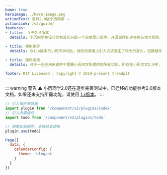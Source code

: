 ```yaml
---
home: true
heroImage: ./hero-image.png
actionText: 尝鲜2.0版小历同学 →
actionLink: /v2/guide/
features:
- title:  关于2.0版本
  details: 小历同学在设计之初其实只是一个简单展示组件，开源后得到许多的反馈与帮助，在不断完善功能的同时，也因最初的设计而愈发臃肿，开发复杂，故在综合考虑后对组件做了重构。

- title: 使用差异
  details: 与1.x版本的小历同学相比，组件的使用上引入方式发生了较大的变化，但就组件方法的调用上区别不大。对于新项目建议采用2.0。

- title: 插件系统
  details: 对于一些应用来说并不需要小历同学所提供的所有功能，所以在小历同学2.0中，支持按需引入，如设置代办todo、农历信息solarLunar、指定日期可选或禁用selectable等。

footer: MIT Licensed | Copyright © 2019-present treadpit
---
```


::: warning 警告 ⚠️
小历同学2.0还在逐步完善测试中，已迁移的功能参考2.0版本文档，如果还未支持所需功能，请使用 [1.x版本](./v1/guide.md)。
:::

``` js {2,4,7}
// 引入插件安装器
import plugin from '/component/v2/plugins/index'
// 引入所需插件
import todo from '/component/v2/plugins/todo'

// 按需安装插件，支持链式调用
plugin.use(todo)

Page({
  data: {
    calendarConfig: {
      theme: 'elegant'
    }
  }
})

```